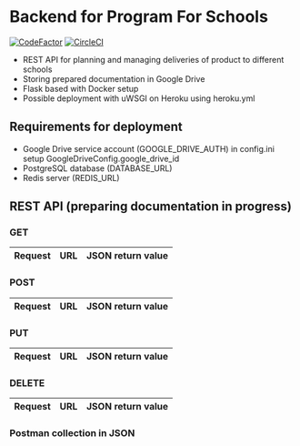 # Backend for Program For Schools
[![CodeFactor](https://www.codefactor.io/repository/github/mariakoszula/programforschools-backend/badge)](https://www.codefactor.io/repository/github/mariakoszula/programforschools-backend)
[![CircleCI](https://dl.circleci.com/status-badge/img/gh/mariakoszula/programforschools-backend/tree/main.svg?style=svg)](https://dl.circleci.com/status-badge/redirect/gh/mariakoszula/programforschools-backend/tree/main)

* REST API for planning and managing deliveries of product to different schools
* Storing prepared documentation in Google Drive
* Flask based with Docker setup
* Possible deployment with uWSGI on Heroku using heroku.yml

## Requirements for deployment
- Google Drive service account (GOOGLE_DRIVE_AUTH) in config.ini setup GoogleDriveConfig.google_drive_id
- PostgreSQL database (DATABASE_URL)
- Redis server (REDIS_URL)

## REST API (preparing documentation in progress)
### GET
| Request   |      URL      |  JSON return value |
|-----------|:-------------:|:-------------------|
### POST
| Request   |      URL      |  JSON return value |
|-----------|:-------------:|:-------------------|
### PUT
| Request   |      URL      |  JSON return value |
|-----------|:-------------:|:-------------------|
### DELETE
| Request   |      URL      |  JSON return value |
|-----------|:-------------:|:-------------------|

### Postman collection in JSON
```shell

```